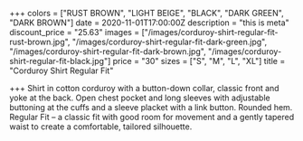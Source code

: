 +++
colors = ["RUST BROWN", "LIGHT BEIGE", "BLACK", "DARK GREEN", "DARK BROWN"]
date = 2020-11-01T17:00:00Z
description = "this is meta"
discount_price = "25.63"
images = ["/images/corduroy-shirt-regular-fit-rust-brown.jpg", "/images/corduroy-shirt-regular-fit-dark-green.jpg", "/images/corduroy-shirt-regular-fit-dark-brown.jpg", "/images/corduroy-shirt-regular-fit-black.jpg"]
price = "30"
sizes = ["S", "M", "L", "XL"]
title = "Corduroy Shirt Regular Fit"

+++
Shirt in cotton corduroy with a button-down collar, classic front and yoke at the back. Open chest pocket and long sleeves with adjustable buttoning at the cuffs and a sleeve placket with a link button. Rounded hem. Regular Fit – a classic fit with good room for movement and a gently tapered waist to create a comfortable, tailored silhouette.